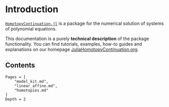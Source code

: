 # Introduction

[`HomotopyContinuation.jl`](https://www.JuliaHomotopyContinuation.org) is a package for the numerical solution of systems of polynomial equations.

This documentation is a purely **technical description** of the package functionality.
You can find tutorials, examples, how-to guides and explanations on our homepage
[JuliaHomotopyContinuation.org](https://www.JuliaHomotopyContinuation.org).

## Contents
```@contents
Pages = [
    "model_kit.md",
    "linear_affine.md",
    "homotopies.md"
]
Depth = 2
```

